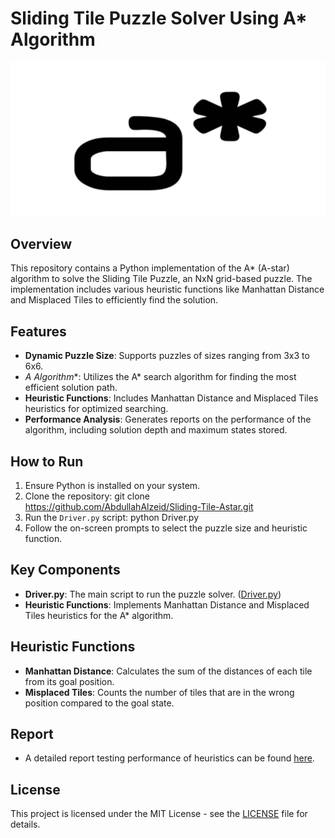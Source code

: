 # Sliding Tile Puzzle Solver Using A* Algorithm

![Alt text](/images/a.png)

## Overview
This repository contains a Python implementation of the A* (A-star) algorithm to solve the Sliding Tile Puzzle, an NxN grid-based puzzle. The implementation includes various heuristic functions like Manhattan Distance and Misplaced Tiles to efficiently find the solution.

## Features
- **Dynamic Puzzle Size**: Supports puzzles of sizes ranging from 3x3 to 6x6.
- **A* Algorithm**: Utilizes the A* search algorithm for finding the most efficient solution path.
- **Heuristic Functions**: Includes Manhattan Distance and Misplaced Tiles heuristics for optimized searching.
- **Performance Analysis**: Generates reports on the performance of the algorithm, including solution depth and maximum states stored.

## How to Run
1. Ensure Python is installed on your system.
2. Clone the repository: git clone https://github.com/AbdullahAlzeid/Sliding-Tile-Astar.git
3. Run the `Driver.py` script: python Driver.py
4. Follow the on-screen prompts to select the puzzle size and heuristic function.

## Key Components
- **Driver.py**: The main script to run the puzzle solver. ([Driver.py](https://github.com/AbdullahAlzeid/Sliding-Tile-Astar/blob/main/Driver.py))
- **Heuristic Functions**: Implements Manhattan Distance and Misplaced Tiles heuristics for the A* algorithm.

## Heuristic Functions
- **Manhattan Distance**: Calculates the sum of the distances of each tile from its goal position.
- **Misplaced Tiles**: Counts the number of tiles that are in the wrong position compared to the goal state.

## Report
- A detailed report testing performance of heuristics can be found [here](https://github.com/AbdullahAlzeid/Sliding-Tile-Astar/blob/main/Report/ICS%20381-Assignment%202.pdf).

## License
This project is licensed under the MIT License - see the [LICENSE](https://github.com/AbdullahAlzeid/Sliding-Tile-Astar/blob/main/LICENSE) file for details.



